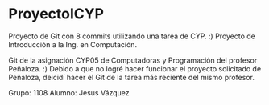 # ProyectoICYP
Proyecto de Git con 8 commits utilizando una tarea de CYP. :)
Proyecto de Introducción a la Ing. en Computación.

Git de la asignación CYP05 de Computadoras y Programación del profesor Peñaloza. :)
Debido a que no logré hacer funcionar el proyecto solicitado de Peñaloza, deicidí hacer el Git de la tarea más reciente del mismo profesor.

Grupo: 1108
Alumno: Jesus Vázquez
